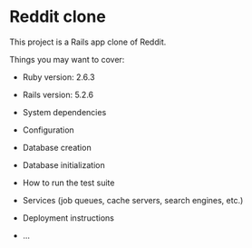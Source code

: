 # Reddit clone

This project is a Rails app clone of Reddit.

Things you may want to cover:

* Ruby version: 2.6.3
* Rails version: 5.2.6

* System dependencies

* Configuration

* Database creation

* Database initialization

* How to run the test suite

* Services (job queues, cache servers, search engines, etc.)

* Deployment instructions

* ...
